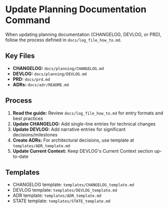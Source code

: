 # Update Planning Documentation Command

When updating planning documentation (CHANGELOG, DEVLOG, or PRD), follow the process defined in `docs/log_file_how_to.md`.

## Key Files

- **CHANGELOG:** `docs/planning/CHANGELOG.md`
- **DEVLOG:** `docs/planning/DEVLOG.md`
- **PRD:** `docs/prd.md`
- **ADRs:** `docs/adr/README.md`

## Process

1. **Read the guide:** Review `docs/log_file_how_to.md` for entry formats and best practices
2. **Update CHANGELOG:** Add single-line entries for technical changes
3. **Update DEVLOG:** Add narrative entries for significant decisions/milestones
4. **Create ADRs:** For architectural decisions, use template at `templates/ADR_template.md`
5. **Update Current Context:** Keep DEVLOG's Current Context section up-to-date

## Templates

- CHANGELOG template: `templates/CHANGELOG_template.md`
- DEVLOG template: `templates/DEVLOG_template.md`
- ADR template: `templates/ADR_template.md`
- STATE template: `templates/STATE_template.md`


